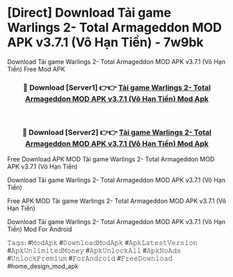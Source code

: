 # [Direct] Download Tải game Warlings 2- Total Armageddon MOD APK v3.7.1 (Vô Hạn Tiền) - 7w9bk
Download Tải game Warlings 2- Total Armageddon MOD APK v3.7.1 (Vô Hạn Tiền) Free Mod APK

<div align="center">
<h3>🔴 Download [Server1] 👉👉 <a href="https://apk-comot.site?title=Tải_game_Warlings_2-_Total_Armageddon_MOD_APK_v3.7.1_(Vô_Hạn_Tiền)">Tải game Warlings 2- Total Armageddon MOD APK v3.7.1 (Vô Hạn Tiền) Mod Apk</a></h3><br>

<h3>🔴 Download [Server2] 👉👉 <a href="https://apk-comot.site?title=Tải_game_Warlings_2-_Total_Armageddon_MOD_APK_v3.7.1_(Vô_Hạn_Tiền)">Tải game Warlings 2- Total Armageddon MOD APK v3.7.1 (Vô Hạn Tiền) Mod Apk</a></h3>
</div>


Free Download APK MOD Tải game Warlings 2- Total Armageddon MOD APK v3.7.1 (Vô Hạn Tiền)

Download Tải game Warlings 2- Total Armageddon MOD APK v3.7.1 (Vô Hạn Tiền) 

Free APK MOD Tải game Warlings 2- Total Armageddon MOD APK v3.7.1 (Vô Hạn Tiền) 

Download Tải game Warlings 2- Total Armageddon MOD APK v3.7.1 (Vô Hạn Tiền) Mod For Android

𝚃𝚊𝚐𝚜: #𝙼𝚘𝚍𝙰𝚙𝚔 #𝙳𝚘𝚠𝚗𝚕𝚘𝚊𝚍𝙼𝚘𝚍𝙰𝚙𝚔 #𝙰𝚙𝚔𝙻𝚊𝚝𝚎𝚜𝚝𝚅𝚎𝚛𝚜𝚒𝚘𝚗 #𝙰𝚙𝚔𝚄𝚗𝚕𝚒𝚖𝚒𝚝𝚎𝚍𝙼𝚘𝚗𝚎𝚢 #𝙰𝚙𝚔𝚄𝚗𝚕𝚘𝚌𝚔𝙰𝚕𝚕 #𝙰𝚙𝚔𝙽𝚘𝙰𝚍𝚜 #𝚄𝚗𝚕𝚘𝚌𝚔𝙿𝚛𝚎𝚖𝚒𝚞𝚖 #𝙵𝚘𝚛𝙰𝚗𝚍𝚛𝚘𝚒𝚍 #𝙵𝚛𝚎𝚎𝙳𝚘𝚠𝚗𝚕𝚘𝚊𝚍 #home_design_mod_apk
